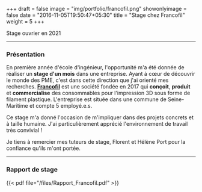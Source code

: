 +++
draft = false
image = "img/portfolio/francofil.png"
showonlyimage = false
date = "2016-11-05T19:50:47+05:30"
title = "Stage chez Francofil"
weight = 5
+++

Stage ouvrier en 2021
<!--more-->

---

### Présentation

En première année d'école d'ingénieur, l'opportunité m'a été donnée de réaliser un **stage d'un mois** dans une entreprise.
Ayant à cœur de découvrir le monde des PME, c'est dans cette direction que j'ai orienté mes recherches. **[Francofil](https://francofil.fr/a-propos/)** est une société fondée en 2017 qui **conçoit**, **produit** et **commercialise** des consommables pour l'impression 3D sous forme de filament plastique. L'entreprise est située dans une commune de Seine-Maritime et compte 5 employé.e.s.

Ce stage m'a donné l'occasion de m'impliquer dans des projets concrets et à taille humaine. J'ai particulièrement apprécié l'environnement de travail très convivial !

Je tiens à remercier mes tuteurs de stage, Florent et Hélène Port pour la confiance qu'ils m'ont portée.

---

### Rapport de stage

{{< pdf file="/files/Rapport_Francofil.pdf" >}}
